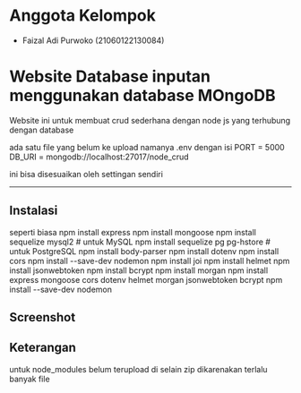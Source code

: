 # Anggota Kelompok
- Faizal Adi Purwoko (21060122130084)

# Website Database inputan menggunakan database MOngoDB

Website ini untuk membuat crud sederhana dengan node js yang terhubung dengan database


ada satu file yang belum ke upload namanya .env dengan isi 
PORT = 5000
DB_URI = mongodb://localhost:27017/node_crud

ini bisa disesuaikan oleh settingan sendiri

---

## Instalasi

seperti biasa 
npm install express
npm install mongoose
npm install sequelize mysql2  # untuk MySQL
npm install sequelize pg pg-hstore  # untuk PostgreSQL
npm install body-parser
npm install dotenv
npm install cors
npm install --save-dev nodemon
npm install joi
npm install helmet
npm install jsonwebtoken
npm install bcrypt
npm install morgan
npm install express mongoose cors dotenv helmet morgan jsonwebtoken bcrypt
npm install --save-dev nodemon


## Screenshot


## Keterangan
untuk node_modules belum terupload di selain zip dikarenakan terlalu banyak file
